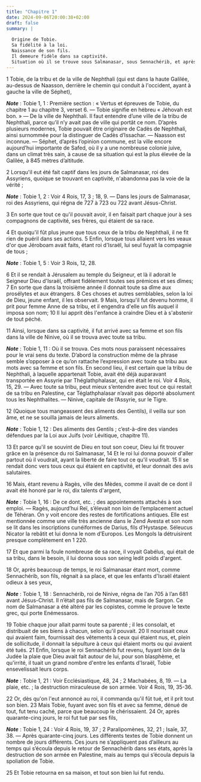```yaml
---
title: "Chapitre 1"
date: 2024-09-06T20:00:38+02:00
draft: false
summary: |
  
  Origine de Tobie.
  Sa fidélité à la loi.
  Naissance de son fils.
  Il demeure fidèle dans sa captivité.
  Situation où il se trouve sous Salmanasar, sous Sennachérib, et après la mort de ce prince.
---
```



1 Tobie, de la tribu et de la ville de Nephthali (qui est dans la haute Galilée, au-dessus de Naasson, derrière le chemin qui conduit à l'occident, ayant à gauche la ville de Séphet),

***Note*** :  Tobie 1, 1 : Première section : « Vertus et épreuves de Tobie, du chapitre 1 au chapitre 3, verset 6. ― Tobie signifie en hébreu « Jéhovah est bon. » ― De la ville de Nephthali. Il faut entendre d’une ville de la tribu de Nephthali, parce qu’il n’y avait pas de ville qui portât ce nom. D’après plusieurs modernes, Tobie pouvait être originaire de Cadès de Nephthali, ainsi surnommée pour la distinguer de Cadès d’Issachar. ― Naasson est inconnue. ― Séphet, d’après l’opinion commune, est la ville encore aujourd’hui importante de Safed, où il y a une nombreuse colonie juive, dans un climat très sain, à cause de sa situation qui est la plus élevée de la Galilée, à 845 mètres d’altitude.

2 Lorsqu'il eut été fait captif dans les jours de Salmanasar, roi des Assyriens, quoique se trouvant en captivité, n'abandonna pas la voie de la vérité ;

***Note*** :  Tobie 1, 2 : Voir 4 Rois, 17, 3 ; 18, 9. ― Dans les jours de Salmanasar, roi des Assyriens, qui régna de 727 à 723 ou 722 avant Jésus-Christ.

3 En sorte que tout ce qu'il pouvait avoir, il en faisait part chaque jour à ses compagnons de captivité, ses frères, qui étaient de sa race.


4 Et quoiqu'il fût plus jeune que tous ceux de la tribu de Nephthali, il ne fit rien de puéril dans ses actions. 5 Enfin, lorsque tous allaient vers les veaux d'or que Jéroboam avait faits, étant roi d'Israël, lui seul fuyait la compagnie de tous ;

***Note*** :  Tobie 1, 5 : Voir 3 Rois, 12, 28.

6 Et il se rendait à Jérusalem au temple du Seigneur, et là il adorait le Seigneur Dieu d'Israël, offrant fidèlement toutes ses prémices et ses dîmes; 7 En sorte que dans la troisième année il donnait toute sa dîme aux prosélytes et aux étrangers. 8 Ces choses et autres semblables, selon la loi de Dieu, jeune enfant, il les observait. 9 Mais, lorsqu'il fut devenu homme, il prit pour femme Anne de sa tribu, et il engendra d'elle un fils auquel il imposa son nom; 10 Il lui apprit dès l'enfance à craindre Dieu et à s'abstenir de tout péché.


11 Ainsi, lorsque dans sa captivité, il fut arrivé avec sa femme et son fils dans la ville de Ninive, où il se trouva avec toute sa tribu.

***Note*** :  Tobie 1, 11 : Où il se trouva. Ces mots nous paraissent nécessaires pour le vrai sens du texte. D’abord la construction même de la phrase semble s’opposer à ce qu’on rattache l’expression avec toute sa tribu aux mots avec sa femme et son fils. En second lieu, il est certain que la tribu de Nephthali, à laquelle appartenait Tobie, avait été déjà auparavant transportée en Assyrie par Théglathphalasar, qui en était le roi. Voir 4 Rois, 15, 29. ― Avec toute sa tribu, peut mieux s’entendre avec tout ce qui restait de sa tribu en Palestine, car Téglathphalasar n’avait pas déporté absolument tous les Nephthalites. ― Ninive, capitale de l’Assyrie, sur le Tigre.

12 (Quoique tous mangeassent des aliments des Gentils), il veilla sur son âme, et ne se souilla jamais de leurs aliments.

***Note*** :  Tobie 1, 12 : Des aliments des Gentils ; c’est-à-dire des viandes défendues par la Loi aux Juifs (voir Lévitique, chapitre 11).

13 Et parce qu'il se souvint de Dieu en tout son coeur, Dieu lui fit trouver grâce en la présence du roi Salmanasar, 14 Et le roi lui donna pouvoir d'aller partout où il voudrait, ayant la liberté de faire tout ce qu'il voudrait. 15 Il se rendait donc vers tous ceux qui étaient en captivité, et leur donnait des avis salutaires.


16 Mais, étant revenu à Ragès, ville des Mèdes, comme il avait de ce dont il avait été honoré par le roi, dix talents d'argent,

***Note*** :  Tobie 1, 16 : De ce dont, etc. ; des appointements attachés à son emploi. ― Ragès, aujourd’hui Reï, s’élevait non loin de l’emplacement actuel de Téhéran. On y voit encore des restes de fortifications antiques. Elle est mentionnée comme une ville très ancienne dans le Zend Avesta et son nom se lit dans les inscriptions cunéiformes de Darius, fils d’Hystaspe. Séleucus Nicator la rebâtit et lui donna le nom d’Europos. Les Mongols la détruisirent presque complètement en 1 220.

17 Et que parmi la foule nombreuse de sa race, il voyait Gabélus, qui était de sa tribu, dans le besoin, il lui donna sous son seing ledit poids d'argent.


18 Or, après beaucoup de temps, le roi Salmanasar étant mort, comme Sennachérib, son fils, régnait à sa place, et que les enfants d'Israël étaient odieux à ses yeux,

***Note*** :  Tobie 1, 18 : Sennachérib, roi de Ninive, régna de l’an 705 à l’an 681 avant Jésus-Christ. Il n’était pas fils de Salmanasar, mais de Sargon. Ce nom de Salmanasar a été altéré par les copistes, comme le prouve le texte grec, qui porte Enémessaros.

19 Tobie chaque jour allait parmi toute sa parenté ; il les consolait, et distribuait de ses biens à chacun, selon qu'il pouvait. 20 Il nourissait ceux qui avaient faim, fournissait des vêtements à ceux qui étaient nus, et, plein de sollicitude, il donnait la sépulture à ceux qui étaient morts ou qui avaient été tués. 21 Enfin, lorsque le roi Sennachérib fut revenu, fuyant loin de la Judée la plaie que Dieu avait fait autour de lui, pour son blasphème, et qu'irrité, il tuait un grand nombre d'entre les enfants d'Israël, Tobie ensevelissait leurs corps.

***Note*** :  Tobie 1, 21 : Voir Ecclésiastique, 48, 24 ; 2 Machabées, 8, 19. ― La plaie, etc. ; la destruction miraculeuse de son armée. Voir 4 Rois, 19, 35-36.

22 Or, dès qu'on l'eut annoncé au roi, il commanda qu'il fût tué, et il prit tout son bien. 23 Mais Tobie, fuyant avec son fils et avec sa femme, dénué de tout, fut tenu caché, parce que beaucoup le chérissaient. 24 Or, après quarante-cinq jours, le roi fut tué par ses fils,

***Note*** :  Tobie 1, 24 : Voir 4 Rois, 19, 37 ; 2 Paralipomènes, 32, 21 ; Isaïe, 37, 38. ― Après quarante-cinq jours. Les différents textes de Tobie donnent un nombre de jours différents. Ces jours ne s’appliquent pas d’ailleurs au temps qui s’écoula depuis le retour de Sennachérib dans ses états, après la destruction de son armée en Palestine, mais au temps qui s’écoula depuis la spoliation de Tobie.

25 Et Tobie retourna en sa maison, et tout son bien lui fut rendu.

